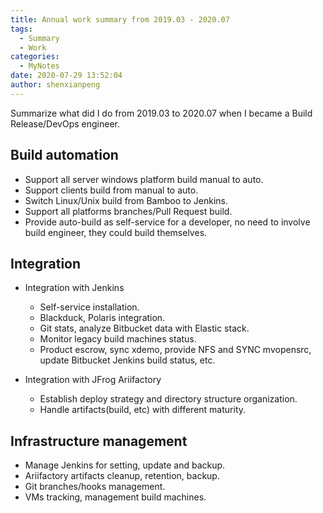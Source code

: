 ```yaml
---
title: Annual work summary from 2019.03 - 2020.07
tags:
  - Summary
  - Work
categories:
  - MyNotes
date: 2020-07-29 13:52:04
author: shenxianpeng
---
```


Summarize what did I do from 2019.03 to 2020.07 when I became a Build Release/DevOps engineer.

## Build automation

* Support all server windows platform build manual to auto.
* Support clients build from manual to auto.
* Switch Linux/Unix build from Bamboo to Jenkins.
* Support all platforms branches/Pull Request build.
* Provide auto-build as self-service for a developer, no need to involve build engineer, they could build themselves.

## Integration

* Integration with Jenkins

  * Self-service installation.
  * Blackduck, Polaris integration.
  * Git stats, analyze Bitbucket data with Elastic stack.
  * Monitor legacy build machines status.
  * Product escrow, sync xdemo, provide NFS and SYNC mvopensrc, update Bitbucket Jenkins build status, etc.

* Integration with JFrog Ariifactory

  * Establish deploy strategy and directory structure organization.
  * Handle artifacts(build, etc) with different maturity.

## Infrastructure management

* Manage Jenkins for setting, update and backup.
* Ariifactory artifacts cleanup, retention, backup.
* Git branches/hooks management.
* VMs tracking, management build machines.
